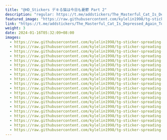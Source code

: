 ```yaml
---
title: "@HD_Stickers デキる猫は今日も憂鬱 Part 2"
description: "regular: https://t.me/addstickers/The_Masterful_Cat_Is_Depressed_Again_Today_P2"
featured_image: "https://raw.githubusercontent.com/kylelin1998/tg-sticker-spreading-worldwide-images/main/img/5492ef98-4f99-4b6f-84d0-dbe976312db0.jpg"
link: "https://t.me/addstickers/The_Masterful_Cat_Is_Depressed_Again_Today_P2"
weight: 3
date: 2024-01-16T05:32:09+08:00
images:
  - https://raw.githubusercontent.com/kylelin1998/tg-sticker-spreading-worldwide-images/main/img/5492ef98-4f99-4b6f-84d0-dbe976312db0.jpg
  - https://raw.githubusercontent.com/kylelin1998/tg-sticker-spreading-worldwide-images/main/img/45cf9054-bafd-491a-a9e1-124fdc509d6a.jpg
  - https://raw.githubusercontent.com/kylelin1998/tg-sticker-spreading-worldwide-images/main/img/4756603f-cf27-4d10-b918-4728f3deb00a.jpg
  - https://raw.githubusercontent.com/kylelin1998/tg-sticker-spreading-worldwide-images/main/img/4ccdd1be-23cd-4935-9d75-637eee89dbd6.jpg
  - https://raw.githubusercontent.com/kylelin1998/tg-sticker-spreading-worldwide-images/main/img/2f0f0a3d-a06f-4d80-88b3-709357168b77.jpg
  - https://raw.githubusercontent.com/kylelin1998/tg-sticker-spreading-worldwide-images/main/img/9507a403-a2e9-4969-9faf-60051b95f65f.jpg
  - https://raw.githubusercontent.com/kylelin1998/tg-sticker-spreading-worldwide-images/main/img/2ead8293-b716-4d39-9aef-00c9867188e7.jpg
  - https://raw.githubusercontent.com/kylelin1998/tg-sticker-spreading-worldwide-images/main/img/f7054114-5004-44ec-bc7c-f503c3a19e14.jpg
  - https://raw.githubusercontent.com/kylelin1998/tg-sticker-spreading-worldwide-images/main/img/0fddd067-9288-4d62-a41a-ceb80ef4c23f.jpg
  - https://raw.githubusercontent.com/kylelin1998/tg-sticker-spreading-worldwide-images/main/img/6002eb9d-aec1-4509-9cdc-50d7adb05e78.jpg
  - https://raw.githubusercontent.com/kylelin1998/tg-sticker-spreading-worldwide-images/main/img/38f7aec8-6ac2-45e6-867c-2986f6bbd390.jpg
  - https://raw.githubusercontent.com/kylelin1998/tg-sticker-spreading-worldwide-images/main/img/df2a2942-c857-41aa-a441-3a4e782a6e58.jpg
  - https://raw.githubusercontent.com/kylelin1998/tg-sticker-spreading-worldwide-images/main/img/0258f50f-b2fe-4795-b524-f394c16546b2.jpg
  - https://raw.githubusercontent.com/kylelin1998/tg-sticker-spreading-worldwide-images/main/img/701343b1-1e6d-4540-baaa-d4b4c7ba4e84.jpg
  - https://raw.githubusercontent.com/kylelin1998/tg-sticker-spreading-worldwide-images/main/img/18b9ff54-9416-4265-b5ca-409123b5e952.jpg
  - https://raw.githubusercontent.com/kylelin1998/tg-sticker-spreading-worldwide-images/main/img/c875a01c-3ea2-41f5-878b-0e9c96356362.jpg
  - https://raw.githubusercontent.com/kylelin1998/tg-sticker-spreading-worldwide-images/main/img/635cff79-729a-4265-9b63-cf29ac7507de.jpg
  - https://raw.githubusercontent.com/kylelin1998/tg-sticker-spreading-worldwide-images/main/img/acffd632-79ad-4ada-9587-ef1de4be9c31.jpg
  - https://raw.githubusercontent.com/kylelin1998/tg-sticker-spreading-worldwide-images/main/img/0f065d4f-3fea-4ff5-a161-4fb47f32066a.jpg
  - https://raw.githubusercontent.com/kylelin1998/tg-sticker-spreading-worldwide-images/main/img/3abe1185-26b1-4615-b510-2260be48fea7.jpg
---
```

